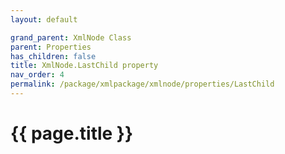 ```yaml
---
layout: default

grand_parent: XmlNode Class
parent: Properties
has_children: false
title: XmlNode.LastChild property
nav_order: 4
permalink: /package/xmlpackage/xmlnode/properties/LastChild
---
```

# {{ page.title }}
